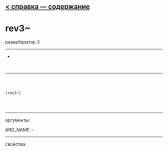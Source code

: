 [< справка — содержание](index.html)
---

# rev3~


ревербератор 3

---

-
<br>


---


```



[rev3~]


            
```

---
аргументы:

ARG_NAME: -<br>

---
свойства:


